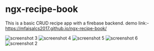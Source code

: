 # ngx-recipe-book
This is a basic CRUD recipe app with a firebase backend.
demo link:- https://mfaisalcs2017.github.io/ngx-recipe-book/


![screenshot 3](https://user-images.githubusercontent.com/46646996/51088644-2bd6cf80-1788-11e9-9935-2e96b0435a4f.png)
![screenshot 4](https://user-images.githubusercontent.com/46646996/51088645-2c6f6600-1788-11e9-974c-12dfc07194b9.png)
![screenshot 5](https://user-images.githubusercontent.com/46646996/51088646-2c6f6600-1788-11e9-8764-788fed6ec034.png)
![screenshot 6](https://user-images.githubusercontent.com/46646996/51088647-2d07fc80-1788-11e9-99bc-aae626570d2e.png)
![screenshot 2](https://user-images.githubusercontent.com/46646996/51088648-2d07fc80-1788-11e9-8acd-23431ca0ab84.png)
